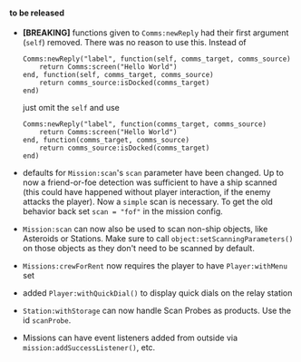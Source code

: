 #### to be released

* **[BREAKING]** functions given to `Comms:newReply` had their first argument (`self`) removed. There was no reason
  to use this. Instead of
   
      Comms:newReply("label", function(self, comms_target, comms_source)
          return Comms:screen("Hello World")
      end, function(self, comms_target, comms_source)
          return comms_source:isDocked(comms_target)
      end)
    
  just omit the `self` and use
  
      Comms:newReply("label", function(comms_target, comms_source)
          return Comms:screen("Hello World")
      end, function(comms_target, comms_source)
          return comms_source:isDocked(comms_target)
      end)

* defaults for `Mission:scan`'s `scan` parameter have been changed. Up to now a friend-or-foe detection
  was sufficient to have a ship scanned (this could have happened without player interaction, if the enemy
  attacks the player). Now a `simple` scan is necessary. To get the old behavior back set `scan = "fof"`
  in the mission config.
* `Mission:scan` can now also be used to scan non-ship objects, like Asteroids or Stations. Make sure to call
  `object:setScanningParameters()` on those objects as they don't need to be scanned by default. 
* `Missions:crewForRent` now requires the player to have `Player:withMenu` set
* added `Player:withQuickDial()` to display quick dials on the relay station
* `Station:withStorage` can now handle Scan Probes as products. Use the id `scanProbe`.
* Missions can have event listeners added from outside via `mission:addSuccessListener()`, etc.
